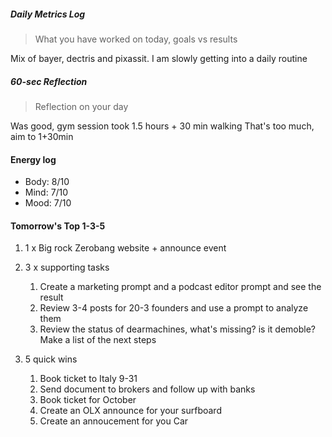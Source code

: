 ##### Daily Metrics Log

> What you have worked on today, goals vs results

Mix of bayer, dectris and pixassit. I am slowly getting into a daily routine
##### 60-sec Reflection

> Reflection on your day

Was good, gym session took 1.5 hours + 30 min walking
That's too much, aim to 1+30min

#### Energy log
- Body: 8/10
- Mind: 7/10
- Mood: 7/10

#### Tomorrow's Top 1-3-5

1. 1 x Big rock
	Zerobang website + announce event
2. 3 x supporting tasks
	1. Create a marketing prompt and a podcast editor prompt and see the result
	2. Review 3-4 posts for 20-3 founders and use a prompt to analyze them
	3. Review the status of dearmachines, what's missing? is it demoble? Make a list of the next steps

3. 5 quick wins
	1. Book ticket to Italy 9-31
	2. Send document to brokers and follow up with banks
	3. Book ticket for October
	4. Create an OLX announce for your surfboard
	5. Create an annoucement for you Car